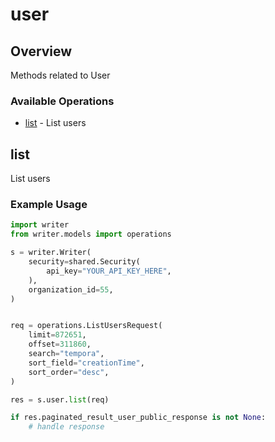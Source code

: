 # user

## Overview

Methods related to User

### Available Operations

* [list](#list) - List users

## list

List users

### Example Usage

```python
import writer
from writer.models import operations

s = writer.Writer(
    security=shared.Security(
        api_key="YOUR_API_KEY_HERE",
    ),
    organization_id=55,
)


req = operations.ListUsersRequest(
    limit=872651,
    offset=311860,
    search="tempora",
    sort_field="creationTime",
    sort_order="desc",
)

res = s.user.list(req)

if res.paginated_result_user_public_response is not None:
    # handle response
```
